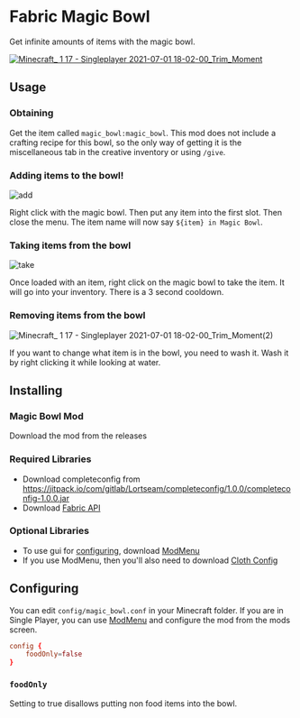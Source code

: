 # Fabric Magic Bowl
Get infinite amounts of items with the magic bowl.

[![Minecraft_ 1 17 - Singleplayer 2021-07-01 18-02-00_Trim_Moment](https://user-images.githubusercontent.com/52586855/124199348-4c9a5900-da98-11eb-81f0-91c176fc83fa.jpg)](https://youtu.be/PpABBjD4oN8)

## Usage
### Obtaining
Get the item called `magic_bowl:magic_bowl`. This mod does not include a crafting recipe for this bowl, so the only way of getting it is the miscellaneous tab in the creative inventory or using `/give`.

### Adding items to the bowl!
![add](https://user-images.githubusercontent.com/52586855/124200717-a81a1600-da9b-11eb-8b05-cd7a586086ea.gif)

Right click with the magic bowl. Then put any item into the first slot. Then close the menu. The item name will now say `${item} in Magic Bowl`.

### Taking items from the bowl
![take](https://user-images.githubusercontent.com/52586855/124200667-8a4cb100-da9b-11eb-839a-ec7fdd8ec94d.gif)

Once loaded with an item, right click on the magic bowl to take the item. It will go into your inventory. There is a 3 second cooldown.

### Removing items from the bowl
![Minecraft_ 1 17 - Singleplayer 2021-07-01 18-02-00_Trim_Moment(2)](https://user-images.githubusercontent.com/52586855/124202631-6049bd80-daa0-11eb-9de7-bfd1c64f5a68.jpg)

If you want to change what item is in the bowl, you need to wash it. Wash it by right clicking it while looking at water.

## Installing
### Magic Bowl Mod
Download the mod from the releases

### Required Libraries
- Download completeconfig from https://jitpack.io/com/gitlab/Lortseam/completeconfig/1.0.0/completeconfig-1.0.0.jar
- Download [Fabric API](https://www.curseforge.com/minecraft/mc-mods/fabric-api)

### Optional Libraries
- To use gui for [configuring](#configuring), download [ModMenu](https://github.com/TerraformersMC/ModMenu)
- If you use ModMenu, then you'll also need to download [Cloth Config](https://www.curseforge.com/minecraft/mc-mods/cloth-config)

## Configuring
You can edit `config/magic_bowl.conf` in your Minecraft folder. If you are in Single Player, you can use [ModMenu](https://github.com/TerraformersMC/ModMenu) and configure the mod from the mods screen.

```conf
config {
    foodOnly=false
}
```

### `foodOnly`
Setting to true disallows putting non food items into the bowl.
